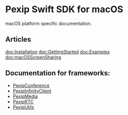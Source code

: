 #  Pexip Swift SDK for macOS 

macOS platform specific documentation.

## Articles

<doc:Installation>
<doc:GettingStarted>
<doc:Examples>
<doc:macOSScreenSharing>

## Documentation for frameworks:

- [PexipConference](https://pexip.github.io/pexip-swift-sdk/frameworks/macos/PexipConference/documentation/pexipconference/)
- [PexipInfinityClient](https://pexip.github.io/pexip-swift-sdk/frameworks/macos/PexipInfinityClient/documentation/pexipinfinityclient/)
- [PexipMedia](https://pexip.github.io/pexip-swift-sdk/frameworks/macos/PexipMedia/documentation/pexipmedia/)
- [PexipRTC](https://pexip.github.io/pexip-swift-sdk/frameworks/ios/PexipRTC/documentation/pexiprtc/)
- [PexipUtils](https://pexip.github.io/pexip-swift-sdk/frameworks/macos/PexipUtils/documentation/pexiputils/)
